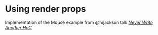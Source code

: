 # Using render props

Implementation of the Mouse example from @mjackson talk [*Never Write Another HoC*](https://goo.gl/fcyAyV)